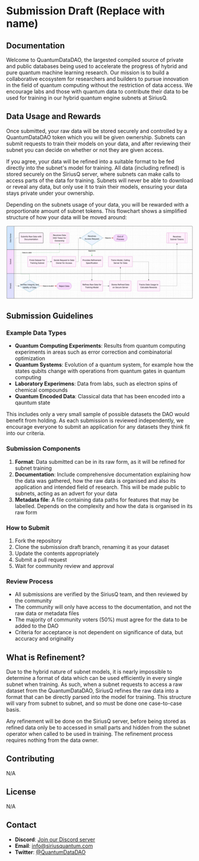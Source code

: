 # Submission Draft (Replace with name)

## Documentation

Welcome to QuantumDataDAO, the largested compiled source of private and public databases being used to accelerate the progress of hybrid and pure quantum machine learning research. Our mission is to build a collaborative ecosystem for researchers and builders to pursue innovation in the field of quantum computing without the restriction of data access. We encourage labs and those with quantum data to contribute their data to be used for training in our hybrid quantum engine subnets at SiriusQ.

## Data Usage and Rewards

Once submitted, your raw data will be stored securely and controlled by a QuantumDataDAO token which you will be given ownership. Subnets can submit requests to train their models on your data, and after reviewing their subnet you can decide on whether or not they are given access.

If you agree, your data will be refined into a suitable format to be fed directly into the subnet's model for training. All data (including refined) is stored securely on the SiriusQ server, where subnets can make calls to access parts of the data for training. Subnets will never be able to download or reveal any data, but only use it to train their models, ensuring your data stays private under your ownership.

Depending on the subnets usage of your data, you will be rewarded with a proportionate amount of subnet tokens. This flowchart shows a simplified structure of how your data will be moved around:

![Data Usage Flowchart](images/flowchart.jpg)

## Submission Guidelines

### Example Data Types
- **Quantum Computing Experiments**: Results from quantum computing experiments in areas such as error correction and combinatorial optimization
- **Quantum Systems**: Evolution of a quantum system, for example how the states qubits change with operations from quantum gates in quantum computing
- **Laboratory Experimens**: Data from labs, such as electron spins of chemical compounds
- **Quantum Encoded Data**: Classical data that has been encoded into a qauntum state

This includes only a very small sample of possible datasets the DAO would benefit from holding. As each submission is reviewed independently, we encourage everyone to submit an application for any datasets they think fit into our criteria.

### Submission Components
1. **Format**: Data submitted can be in its raw form, as it will be refined for subnet training
2. **Documentation**: Include comprehensive documentation explaining how the data was gathered, how the raw data is organised and also its application and intended field of research. This will be made public to subnets, acting as an advert for your data
5. **Metadata file**: A file containing data paths for features that may be labelled. Depends on the complexity and how the data is organised in its raw form

### How to Submit
1. Fork the repository
2. Clone the submission draft branch, renaming it as your dataset
3. Update the contents appropriately
5. Submit a pull request
6. Wait for community review and approval

### Review Process
- All submissions are verified by the SiriusQ team, and then reviewed by the community
- The community will only have access to the documentation, and not the raw data or metadata files
- The majority of community voters (50%) must agree for the data to be added to the DAO
- Criteria for acceptance is not dependent on significance of data, but accuracy and originality

## What is Refinement?

Due to the hybrid nature of subnet models, it is nearly impossible to determine a format of data which can be used efficiently in every single subnet when training. As such, when a subnet requests to access a raw dataset from the QuantumDataDAO, SiriusQ refines the raw data into a format that can be directly parsed into the model for training. This structure will vary from subnet to subnet, and so must be done one case-to-case basis.

Any refinement will be done on the SiriusQ server, before being stored as refined data only be to accessed in small parts and hidden from the subnet operator when called to be used in training. The refinement process requires nothing from the data owner.

## Contributing

N/A

## License

N/A

## Contact

- **Discord**: [Join our Discord server](n/A)
- **Email**: info@siriusquantum.com
- **Twitter**: [@QuantumDataDAO](N/A)